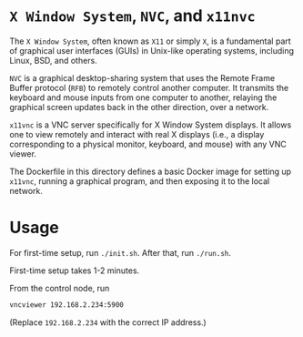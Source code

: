 # `X Window System`, `NVC`, and `x11nvc`

The `X Window System`, often known as `X11` or simply `X`, is a fundamental part of graphical user interfaces (GUIs) in Unix-like operating systems, including Linux, BSD, and others.

`NVC` is a graphical desktop-sharing system that uses the Remote Frame Buffer protocol (`RFB`) to remotely control another computer. It transmits the keyboard and mouse inputs from one computer to another, relaying the graphical screen updates back in the other direction, over a network.

`x11vnc` is a VNC server specifically for X Window System displays. It allows one to view remotely and interact with real X displays (i.e., a display corresponding to a physical monitor, keyboard, and mouse) with any VNC viewer.

The Dockerfile in this directory defines a basic Docker image for setting up `x11vnc`, running a graphical program, and then exposing it to the local network.

# Usage

For first-time setup, run `./init.sh`.
After that, run `./run.sh`.

First-time setup takes 1-2 minutes.

From the control node, run

```sh
vncviewer 192.168.2.234:5900
```

(Replace `192.168.2.234` with the correct IP address.)

